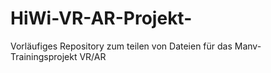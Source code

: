 # HiWi-VR-AR-Projekt-
Vorläufiges Repository zum teilen von Dateien für das Manv-Trainingsprojekt VR/AR 
